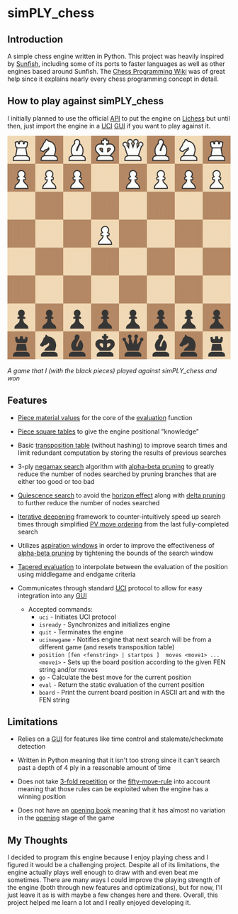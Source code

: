 # simPLY_chess

## Introduction

A simple chess engine written in Python. This project was heavily inspired by [Sunfish](https://github.com/thomasahle/sunfish/tree/master), including some of its ports to faster languages as well as other engines based around Sunfish. The [Chess Programming Wiki](https://www.chessprogramming.org/Main_Page) was of great help since it explains nearly every chess programming concept in detail.

## How to play against simPLY_chess

 I initially planned to use the official [API](https://github.com/lichess-bot-devs/lichess-bot) to put the engine on [Lichess](https://lichess.org/) but until then, just import the engine in a [UCI](https://gist.github.com/DOBRO/2592c6dad754ba67e6dcaec8c90165bf) [GUI](https://www.chessprogramming.org/GUI) if you want to play against it.

 ![ ](game.gif)

 _A game that I (with the black pieces) played against simPLY_chess and won_

## Features

- [Piece material values](https://www.chessprogramming.org/Point_Value) for the core of the [evaluation](https://www.chessprogramming.org/Evaluation) function

- [Piece square tables](https://www.chessprogramming.org/Piece-Square_Tables) to give the engine positional "knowledge"

- Basic [transposition table](https://www.chessprogramming.org/Transposition_Table) (without hashing) to improve search times and limit redundant computation by storing the results of previous searches

- 3-ply [negamax search](https://www.chessprogramming.org/Negamax) algorithm with [alpha-beta pruning](https://www.chessprogramming.org/Alpha-Beta) to greatly reduce the number of nodes searched by pruning branches that are either too good or too bad

- [Quiescence search](https://www.chessprogramming.org/Quiescence_Search) to avoid the [horizon effect](https://www.chessprogramming.org/Horizon_Effect) along with [delta pruning](https://www.chessprogramming.org/Delta_Pruning) to further reduce the number of nodes searched

- [Iterative deepening](https://www.chessprogramming.org/Iterative_Deepening) framework to counter-intuitively speed up search times through simplified [PV move ordering](https://www.chessprogramming.org/Move_Ordering) from the last fully-completed search

- Utilizes [aspiration windows](https://www.chessprogramming.org/Aspiration_Windows) in order to improve the effectiveness of [alpha-beta pruning](https://www.chessprogramming.org/Alpha-Beta) by tightening the bounds of the search window

- [Tapered evaluation](https://www.chessprogramming.org/Tapered_Eval) to interpolate between the evaluation of the position using middlegame and endgame criteria

- Communicates through standard [UCI](https://gist.github.com/DOBRO/2592c6dad754ba67e6dcaec8c90165bf) protocol to allow for easy integration into any [GUI](https://www.chessprogramming.org/GUI)
  - Accepted commands:
    - `uci` - Initiates UCI protocol
    - `isready` - Synchronizes and initializes engine
    - `quit` - Terminates the engine
    - `ucinewgame` - Notifies engine that next search will be from a different game (and resets transposition table)
    - `position [fen <fenstring> | startpos ]  moves <move1> ... <movei>` - Sets up the board position according to the given FEN string and/or moves
    - `go` - Calculate the best move for the current position
    - `eval` - Return the static evaluation of the current position
    - `board` - Print the current board position in ASCII art and with the FEN string

## Limitations

- Relies on a [GUI](https://www.chessprogramming.org/GUI) for features like time control and stalemate/checkmate detection

- Written in Python meaning that it isn't too strong since it can't search past a depth of 4 ply in a reasonable amount of time

- Does not take [3-fold repetition](https://www.chessprogramming.org/Repetitions#Fide_Rule) or the [fifty-move-rule](https://www.chessprogramming.org/Fifty-move_Rule#Fide_Rule) into account meaning that those rules can be exploited when the engine has a winning position

- Does not have an [opening book](https://www.chessprogramming.org/Opening_Book) meaning that it has almost no variation in the [opening](https://www.chessprogramming.org/Opening) stage of the game

## My Thoughts

I decided to program this engine because I enjoy playing chess and I figured it would be a challenging project. Despite all of its limitations, the engine actually plays well enough to draw with and even beat me sometimes. There are many ways I could improve the playing strength of the engine (both through new features and optimizations), but for now, I'll just leave it as is with maybe a few changes here and there. Overall, this project helped me learn a lot and I really enjoyed developing it.
